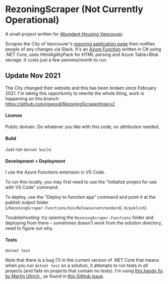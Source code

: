 # RezoningScraper (Not Currently Operational)

A small project written for [Abundant Housing Vancouver](http://www.abundanthousingvancouver.com).

Scrapes the City of Vancouver's [rezoning application page](http://rezoning.vancouver.ca/applications/) then notifies people of any changes via Slack. It's an [Azure Function](https://duckduckgo.com/?q=azure+function&t=ffab&ia=web) written in C# using .NET Core, uses HtmlAgilityPack for HTML parsing and Azure Table+Blob storage. It costs just a few pennies/month to run.

## Update Nov 2021

The City changed their website and this has been broken since February 2021. I'm taking this opportunity to rewrite the whole thing, work is happening on this branch: https://github.com/rgwood/RezoningScraper/tree/v2

#### License

Public domain. Do whatever you like with this code, no attribution needed.

#### Build
Just run `dotnet build`.

#### Development + Deployment

I use the Azure Functions extension in VS Code. 

To run this locally, you may first need to use the "Initialize project for use with VS Code" command.

To deploy, use the "Deploy to function app" command and point it at the publish output folder (`/RezoningScraper.Functions/bin/Release/netstandard2.0/publish`).

Troubleshooting: try opening the `RezoningScraper.Functions` folder and deploying from there – sometimes doesn't work from the solution directory, need to figure out why.

#### Tests
`dotnet test`

Note that there is a bug (?) in the current version of .NET Core that means when you run `dotnet test` on a solution, it attempts to run tests in _all_ projects (and fails on projects that contain no tests). I'm using [this handy fix by Martin Ullrich ](https://dasmulli.blog/2018/01/20/make-dotnet-test-work-on-solution-files/), as found in [this GitHub issue](https://github.com/Microsoft/vstest/issues/1129).
